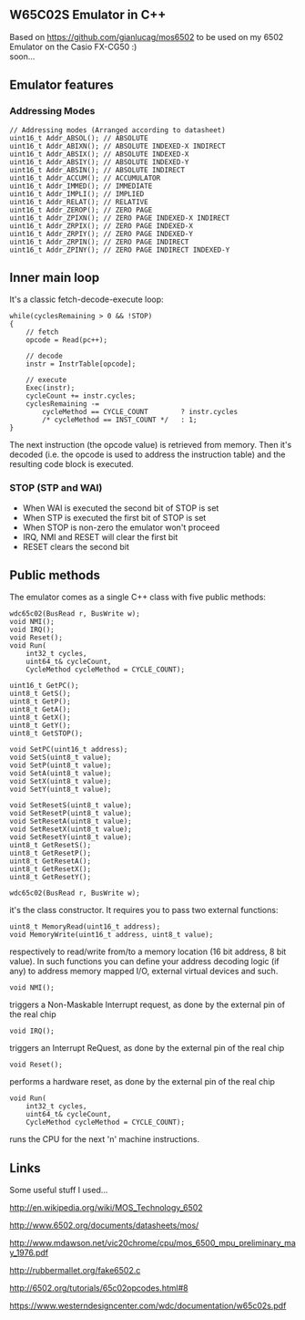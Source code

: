 ## W65C02S Emulator in C++ ##
Based on https://github.com/gianlucag/mos6502 to be used on my 6502 Emulator on the Casio FX-CG50 :) \
soon...

## Emulator features ##

### Addressing Modes ###

```
// Addressing modes (Arranged according to datasheet)
uint16_t Addr_ABSOL(); // ABSOLUTE
uint16_t Addr_ABIXN(); // ABSOLUTE INDEXED-X INDIRECT
uint16_t Addr_ABSIX(); // ABSOLUTE INDEXED-X
uint16_t Addr_ABSIY(); // ABSOLUTE INDEXED-Y
uint16_t Addr_ABSIN(); // ABSOLUTE INDIRECT
uint16_t Addr_ACCUM(); // ACCUMULATOR
uint16_t Addr_IMMED(); // IMMEDIATE
uint16_t Addr_IMPLI(); // IMPLIED
uint16_t Addr_RELAT(); // RELATIVE
uint16_t Addr_ZEROP(); // ZERO PAGE
uint16_t Addr_ZPIXN(); // ZERO PAGE INDEXED-X INDIRECT
uint16_t Addr_ZRPIX(); // ZERO PAGE INDEXED-X
uint16_t Addr_ZRPIY(); // ZERO PAGE INDEXED-Y
uint16_t Addr_ZRPIN(); // ZERO PAGE INDIRECT
uint16_t Addr_ZPINY(); // ZERO PAGE INDIRECT INDEXED-Y
```

## Inner main loop ##

It's a classic fetch-decode-execute loop:

```
while(cyclesRemaining > 0 && !STOP)
{
	// fetch
	opcode = Read(pc++);

	// decode
	instr = InstrTable[opcode];

	// execute
	Exec(instr);
	cycleCount += instr.cycles;
	cyclesRemaining -=
		cycleMethod == CYCLE_COUNT        ? instr.cycles
		/* cycleMethod == INST_COUNT */   : 1;
}
```

The next instruction (the opcode value) is retrieved from memory. Then it's decoded (i.e. the opcode is used to address the instruction table) and the resulting code block is executed.

### STOP (STP and WAI) ###
- When WAI is executed the second bit of STOP is set
- When STP is executed the first bit of STOP is set
- When STOP is non-zero the emulator won't proceed
- IRQ, NMI and RESET will clear the first bit
- RESET clears the second bit


## Public methods ##
 
The emulator comes as a single C++ class with five public methods:

```
wdc65c02(BusRead r, BusWrite w);
void NMI();
void IRQ();
void Reset();
void Run(
	int32_t cycles,
	uint64_t& cycleCount,
	CycleMethod cycleMethod = CYCLE_COUNT);

uint16_t GetPC();
uint8_t GetS();
uint8_t GetP();
uint8_t GetA();
uint8_t GetX();
uint8_t GetY();
uint8_t GetSTOP();

void SetPC(uint16_t address);
void SetS(uint8_t value);
void SetP(uint8_t value);
void SetA(uint8_t value);
void SetX(uint8_t value);
void SetY(uint8_t value);

void SetResetS(uint8_t value);
void SetResetP(uint8_t value);
void SetResetA(uint8_t value);
void SetResetX(uint8_t value);
void SetResetY(uint8_t value);
uint8_t GetResetS();
uint8_t GetResetP();
uint8_t GetResetA();
uint8_t GetResetX();
uint8_t GetResetY();
```


```wdc65c02(BusRead r, BusWrite w);```

it's the class constructor. It requires you to pass two external functions:

```
uint8_t MemoryRead(uint16_t address);
void MemoryWrite(uint16_t address, uint8_t value);
```

respectively to read/write from/to a memory location (16 bit address, 8 bit value). In such functions you can define your address decoding logic (if any) to address memory mapped I/O, external virtual devices and such.

```
void NMI();
```

triggers a Non-Maskable Interrupt request, as done by the external pin of the real chip

```
void IRQ();
```

triggers an Interrupt ReQuest, as done by the external pin of the real chip

```
void Reset();
```

performs a hardware reset, as done by the external pin of the real chip

```
void Run(
	int32_t cycles,
	uint64_t& cycleCount,
	CycleMethod cycleMethod = CYCLE_COUNT);
```

runs the CPU for the next 'n' machine instructions.

## Links ##

Some useful stuff I used...

http://en.wikipedia.org/wiki/MOS_Technology_6502

http://www.6502.org/documents/datasheets/mos/

http://www.mdawson.net/vic20chrome/cpu/mos_6500_mpu_preliminary_may_1976.pdf

http://rubbermallet.org/fake6502.c

http://6502.org/tutorials/65c02opcodes.html#8

https://www.westerndesigncenter.com/wdc/documentation/w65c02s.pdf



